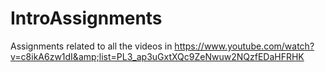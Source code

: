 # IntroAssignments
Assignments related to all the videos in https://www.youtube.com/watch?v=c8ikA6zw1dI&amp;list=PL3_ap3uGxtXQc9ZeNwuw2NQzfEDaHFRHK
